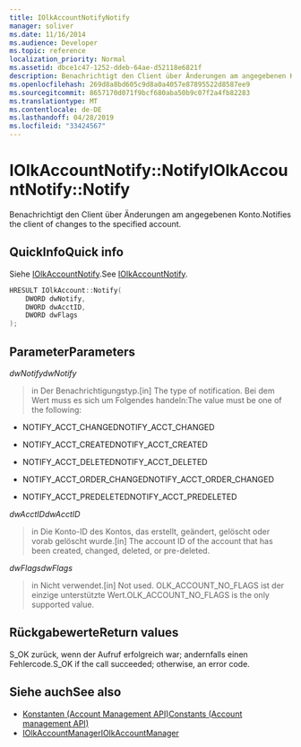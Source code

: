 ```yaml
---
title: IOlkAccountNotifyNotify
manager: soliver
ms.date: 11/16/2014
ms.audience: Developer
ms.topic: reference
localization_priority: Normal
ms.assetid: dbce1c47-1252-ddeb-64ae-d52118e6821f
description: Benachrichtigt den Client über Änderungen am angegebenen Konto.
ms.openlocfilehash: 269d8a8bd605c9d8a0a4057e87895522d8587ee9
ms.sourcegitcommit: 8657170d071f9bcf680aba50b9c07f2a4fb82283
ms.translationtype: MT
ms.contentlocale: de-DE
ms.lasthandoff: 04/28/2019
ms.locfileid: "33424567"
---
```

# <a name="iolkaccountnotifynotify"></a><span data-ttu-id="d2f8d-103">IOlkAccountNotify::Notify</span><span class="sxs-lookup"><span data-stu-id="d2f8d-103">IOlkAccountNotify::Notify</span></span>

<span data-ttu-id="d2f8d-104">Benachrichtigt den Client über Änderungen am angegebenen Konto.</span><span class="sxs-lookup"><span data-stu-id="d2f8d-104">Notifies the client of changes to the specified account.</span></span>
  
## <a name="quick-info"></a><span data-ttu-id="d2f8d-105">QuickInfo</span><span class="sxs-lookup"><span data-stu-id="d2f8d-105">Quick info</span></span>

<span data-ttu-id="d2f8d-106">Siehe [IOlkAccountNotify](iolkaccountnotify.md).</span><span class="sxs-lookup"><span data-stu-id="d2f8d-106">See [IOlkAccountNotify](iolkaccountnotify.md).</span></span>
  
```cpp
HRESULT IOlkAccount::Notify(  
    DWORD dwNotify, 
    DWORD dwAcctID, 
    DWORD dwFlags 
);

```

## <a name="parameters"></a><span data-ttu-id="d2f8d-107">Parameter</span><span class="sxs-lookup"><span data-stu-id="d2f8d-107">Parameters</span></span>

<span data-ttu-id="d2f8d-108">_dwNotify_</span><span class="sxs-lookup"><span data-stu-id="d2f8d-108">_dwNotify_</span></span>
  
> <span data-ttu-id="d2f8d-109">in Der Benachrichtigungstyp.</span><span class="sxs-lookup"><span data-stu-id="d2f8d-109">[in] The type of notification.</span></span> <span data-ttu-id="d2f8d-110">Bei dem Wert muss es sich um Folgendes handeln:</span><span class="sxs-lookup"><span data-stu-id="d2f8d-110">The value must be one of the following:</span></span>
    
   - <span data-ttu-id="d2f8d-111">NOTIFY_ACCT_CHANGED</span><span class="sxs-lookup"><span data-stu-id="d2f8d-111">NOTIFY_ACCT_CHANGED</span></span> 
    
   - <span data-ttu-id="d2f8d-112">NOTIFY_ACCT_CREATED</span><span class="sxs-lookup"><span data-stu-id="d2f8d-112">NOTIFY_ACCT_CREATED</span></span> 
    
   - <span data-ttu-id="d2f8d-113">NOTIFY_ACCT_DELETED</span><span class="sxs-lookup"><span data-stu-id="d2f8d-113">NOTIFY_ACCT_DELETED</span></span>
    
   - <span data-ttu-id="d2f8d-114">NOTIFY_ACCT_ORDER_CHANGED</span><span class="sxs-lookup"><span data-stu-id="d2f8d-114">NOTIFY_ACCT_ORDER_CHANGED</span></span> 
    
   - <span data-ttu-id="d2f8d-115">NOTIFY_ACCT_PREDELETED</span><span class="sxs-lookup"><span data-stu-id="d2f8d-115">NOTIFY_ACCT_PREDELETED</span></span> 
    
 <span data-ttu-id="d2f8d-116">_dwAcctID_</span><span class="sxs-lookup"><span data-stu-id="d2f8d-116">_dwAcctID_</span></span>
  
> <span data-ttu-id="d2f8d-117">in Die Konto-ID des Kontos, das erstellt, geändert, gelöscht oder vorab gelöscht wurde.</span><span class="sxs-lookup"><span data-stu-id="d2f8d-117">[in] The account ID of the account that has been created, changed, deleted, or pre-deleted.</span></span>
    
 <span data-ttu-id="d2f8d-118">_dwFlags_</span><span class="sxs-lookup"><span data-stu-id="d2f8d-118">_dwFlags_</span></span>
  
>  <span data-ttu-id="d2f8d-119">in Nicht verwendet.</span><span class="sxs-lookup"><span data-stu-id="d2f8d-119">[in] Not used.</span></span> <span data-ttu-id="d2f8d-120">OLK_ACCOUNT_NO_FLAGS ist der einzige unterstützte Wert.</span><span class="sxs-lookup"><span data-stu-id="d2f8d-120">OLK_ACCOUNT_NO_FLAGS is the only supported value.</span></span> 
    
## <a name="return-values"></a><span data-ttu-id="d2f8d-121">Rückgabewerte</span><span class="sxs-lookup"><span data-stu-id="d2f8d-121">Return values</span></span>

<span data-ttu-id="d2f8d-122">S_OK zurück, wenn der Aufruf erfolgreich war; andernfalls einen Fehlercode.</span><span class="sxs-lookup"><span data-stu-id="d2f8d-122">S_OK if the call succeeded; otherwise, an error code.</span></span>
  
## <a name="see-also"></a><span data-ttu-id="d2f8d-123">Siehe auch</span><span class="sxs-lookup"><span data-stu-id="d2f8d-123">See also</span></span>

- [<span data-ttu-id="d2f8d-124">Konstanten (Account Management API)</span><span class="sxs-lookup"><span data-stu-id="d2f8d-124">Constants (Account management API)</span></span>](constants-account-management-api.md)  
- [<span data-ttu-id="d2f8d-125">IOlkAccountManager</span><span class="sxs-lookup"><span data-stu-id="d2f8d-125">IOlkAccountManager</span></span>](iolkaccountmanager.md)

